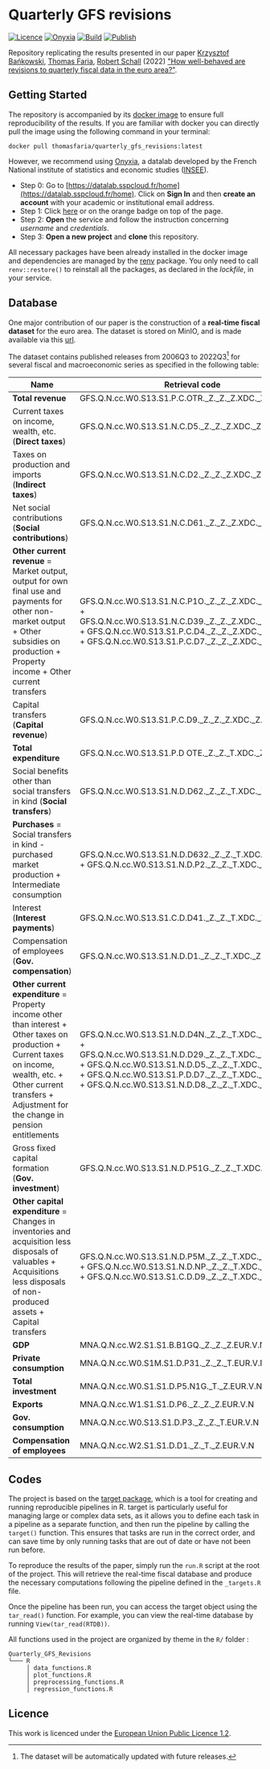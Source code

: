 # Quarterly GFS revisions

[![Licence](https://img.shields.io/badge/Licence-EUPL--1.2-001489)](https://joinup.ec.europa.eu/collection/eupl/eupl-text-eupl-12)
[![Onyxia](https://img.shields.io/badge/Launch-Datalab-orange?logo=R)](https://datalab.sspcloud.fr/launcher/ide/rstudio?autoLaunch=true&service.image.pullPolicy=«Always»&service.image.custom.enabled=true&service.image.custom.version=«thomasfaria%2Fquarterly_gfs_revisions%3Alatest»&security.allowlist.enabled=false&onyxia.friendlyName=«QGFS»)
[![Build](https://img.shields.io/github/actions/workflow/status/ThomasFaria/Quarterly_GFS_revisions/build-image.yaml?label=Build
)](https://hub.docker.com/repository/docker/thomasfaria/quarterly_gfs_revisions)
[![Publish](https://img.shields.io/github/actions/workflow/status/ThomasFaria/Quarterly_GFS_revisions/publish.yaml?label=Paper&style=flat)](https://thomasfaria.github.io/Quarterly_GFS_revisions/)


Repository replicating the results presented in our paper [Krzysztof Bańkowski](https://www.ecb.europa.eu/pub/research/authors/profiles/krzysztof-bankowski.fr.html), [Thomas Faria](https://www.ecb.europa.eu/pub/research/authors/profiles/thomas-faria.fr.html), [Robert Schall](https://www.ecb.europa.eu/pub/research/authors/profiles/robert-schall.fr.html) (2022) ["How well-behaved are revisions to quarterly fiscal data in the euro area?"](https://www.ecb.europa.eu/pub/pdf/scpwps/ecb.wp2676~65f27f7ac1.fr.pdf?7f2b353ebef0e876f2feb488dbea1079).

## Getting Started

The repository is accompanied by its [docker image](https://hub.docker.com/r/thomasfaria/quarterly_gfs_revisions) to ensure full reproducibility of the results.
If you are familiar with docker you can directly pull the image using the following command in your terminal:

```
docker pull thomasfaria/quarterly_gfs_revisions:latest
```

However, we recommend using [Onyxia](https://github.com/InseeFrLab/onyxia-web), a datalab developed by the French National institute of statistics and economic studies ([INSEE](https://www.insee.fr/fr/accueil)).

- Step 0: Go to [https://datalab.sspcloud.fr/home](https://datalab.sspcloud.fr/home). Click on **Sign In** and then **create an account** with your academic or institutional email address.
- Step 1: Click [here](https://datalab.sspcloud.fr/launcher/ide/rstudio?autoLaunch=true&service.image.pullPolicy=«Always»&service.image.custom.enabled=true&service.image.custom.version=«thomasfaria%2Fquarterly_gfs_revisions%3Alatest»&security.allowlist.enabled=false&onyxia.friendlyName=«QGFS») or on the orange badge on top of the page.
- Step 2: **Open** the service and follow the instruction concerning *username* and *credentials*.
- Step 3: **Open a new project** and **clone** this repository.

All necessary packages have been already installed in the docker image and dependencies are managed by the [renv](https://rstudio.github.io/renv/index.html) package. You only need to call ```renv::restore()``` to reinstall all the packages, as declared in the *lockfile*, in your service.

## Database

One major contribution of our paper is the construction of a **real-time fiscal dataset** for the euro area. The dataset is stored on MinIO, and is made available via this [url](https://minio.lab.sspcloud.fr/tfaria/public/RealTimeDatabase.csv).

The dataset contains published releases from 2006Q3 to 2022Q3[^1] for several fiscal and macroeconomic series as specified in the following table:

| Name      | Retrieval code |
| ----------- | ----------- |
|**Total revenue** |GFS.Q.N.cc.W0.S13.S1.P.C.OTR._Z._Z._Z.XDC._Z.S.V.N._T|
|Current taxes on income, wealth, etc. (**Direct taxes**)| GFS.Q.N.cc.W0.S13.S1.N.C.D5._Z._Z._Z.XDC._Z.S.V.N._T|
|Taxes on production and imports (**Indirect taxes**) |GFS.Q.N.cc.W0.S13.S1.N.C.D2._Z._Z._Z.XDC._Z.S.V.N._T|
|Net social contributions (**Social contributions**) |GFS.Q.N.cc.W0.S13.S1.N.C.D61._Z._Z._Z.XDC._Z.S.V.N._T|
|**Other current revenue** = Market output, output for own final use and payments for other non-market output + Other subsidies on production + Property income + Other current transfers |GFS.Q.N.cc.W0.S13.S1.N.C.P1O._Z._Z._Z.XDC._Z.S.V.N._T + GFS.Q.N.cc.W0.S13.S1.N.C.D39._Z._Z._Z.XDC._Z.S.V.N._T + GFS.Q.N.cc.W0.S13.S1.P.C.D4._Z._Z._Z.XDC._Z.S.V.N._T + GFS.Q.N.cc.W0.S13.S1.P.C.D7._Z._Z._Z.XDC._Z.S.V.N._T|
|Capital transfers (**Capital revenue**) |GFS.Q.N.cc.W0.S13.S1.P.C.D9._Z._Z._Z.XDC._Z.S.V.N._T|
|**Total expenditure**| GFS.Q.N.cc.W0.S13.S1.P.D OTE._Z._Z._T.XDC._Z.S.V.N._T|
|Social benefits other than social transfers in kind (**Social transfers**)| GFS.Q.N.cc.W0.S13.S1.N.D.D62._Z._Z._T.XDC._Z.S.V.N._T|
|**Purchases** = Social transfers in kind - purchased market production + Intermediate consumption| GFS.Q.N.cc.W0.S13.S1.N.D.D632._Z._Z._T.XDC._Z.S.V.N._T + GFS.Q.N.cc.W0.S13.S1.N.D.P2._Z._Z._T.XDC._Z.S.V.N._T|
Interest (**Interest payments**) | GFS.Q.N.cc.W0.S13.S1.C.D.D41._Z._Z._T.XDC._Z.S.V.N._T|
|Compensation of employees (**Gov. compensation**)| GFS.Q.N.cc.W0.S13.S1.N.D.D1._Z._Z._T.XDC._Z.S.V.N._T|
|**Other current expenditure** = Property income other than interest + Other taxes on production + Current taxes on income, wealth, etc. + Other current transfers + Adjustment for the change in pension entitlements| GFS.Q.N.cc.W0.S13.S1.N.D.D4N._Z._Z._T.XDC._Z.S.V.N._T + GFS.Q.N.cc.W0.S13.S1.N.D.D29._Z._Z._T.XDC._Z.S.V.N._T + GFS.Q.N.cc.W0.S13.S1.N.D.D5._Z._Z._T.XDC._Z.S.V.N._T + GFS.Q.N.cc.W0.S13.S1.P.D.D7._Z._Z._T.XDC._Z.S.V.N._T + GFS.Q.N.cc.W0.S13.S1.N.D.D8._Z._Z._T.XDC._Z.S.V.N._T|
|Gross fixed capital formation (**Gov. investment**)| GFS.Q.N.cc.W0.S13.S1.N.D.P51G._Z._Z._T.XDC._Z.S.V.N._T|
|**Other capital expenditure** = Changes in inventories and acquisition less disposals of valuables + Acquisitions less disposals of non-produced assets + Capital transfers|GFS.Q.N.cc.W0.S13.S1.N.D.P5M._Z._Z._T.XDC._Z.S.V.N._T + GFS.Q.N.cc.W0.S13.S1.N.D.NP._Z._Z._T.XDC._Z.S.V.N._T + GFS.Q.N.cc.W0.S13.S1.C.D.D9._Z._Z._T.XDC._Z.S.V.N._T|
|**GDP**| MNA.Q.N.cc.W2.S1.S1.B.B1GQ._Z._Z._Z.EUR.V.N|
|**Private consumption**| MNA.Q.N.cc.W0.S1M.S1.D.P31._Z._Z._T.EUR.V.N|
|**Total investment**| MNA.Q.N.cc.W0.S1.S1.D.P5.N1G._T._Z.EUR.V.N|
|**Exports** |MNA.Q.N.cc.W1.S1.S1.D.P6._Z._Z._Z.EUR.V.N|
|**Gov. consumption**| MNA.Q.N.cc.W0.S13.S1.D.P3._Z._Z._T.EUR.V.N|
|**Compensation of employees** |MNA.Q.N.cc.W2.S1.S1.D.D1._Z._T._Z.EUR.V.N|

[^1]: The dataset will be automatically updated with future releases.

<!-- TODO: describe the variables in the database -->

## Codes

The project is based on the [target package](https://books.ropensci.org/targets/), which is a tool for creating and running reproducible pipelines in R. target is particularly useful for managing large or complex data sets, as it allows you to define each task in a pipeline as a separate function, and then run the pipeline by calling the ```target()``` function. This ensures that tasks are run in the correct order, and can save time by only running tasks that are out of date or have not been run before.

To reproduce the results of the paper, simply run the ```run.R``` script at the root of the project. This will retrieve the real-time fiscal database and produce the necessary computations following the pipeline defined in the ```_targets.R``` file.

Once the pipeline has been run, you can access the target object using the ```tar_read()``` function. For example, you can view the real-time database by running ```View(tar_read(RTDB))```.

All functions used in the project are organized by theme in the ```R/``` folder :

```
Quarterly_GFS_Revisions
└─── R
     │ data_functions.R
     │ plot_functions.R
     │ preprocessing_functions.R
     │ regression_functions.R

```

## Licence

This work is licenced under the [European Union Public Licence 1.2](https://joinup.ec.europa.eu/collection/eupl/eupl-text-eupl-12).
